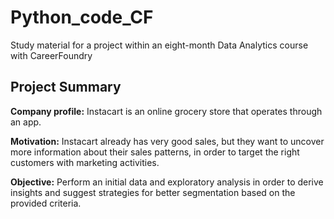 # Python_code_CF

Study material for a project within an eight-month Data Analytics course with CareerFoundry

## **Project Summary**

**Company profile:** Instacart is an online grocery store that operates through an app. 

**Motivation:** Instacart already has very good sales, but they want to uncover more information about their sales patterns, in order to target the right customers with marketing activities.

**Objective:** Perform an initial data and exploratory analysis in order to derive insights and suggest strategies for better segmentation based on the provided criteria.
